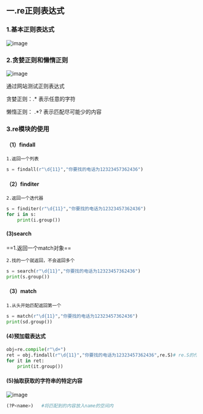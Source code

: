 ## 一.re正则表达式

### 1.基本正则表达式

![image](https://user-images.githubusercontent.com/88570271/142654071-372a9f8f-e7a0-4753-90e3-ce29024d747f.png)

### 2.贪婪正则和懒惰正则

![image](https://user-images.githubusercontent.com/88570271/142654231-96381434-a89f-4a41-bf17-4faa6151fcda.png)

通过网站测试正则表达式

贪婪正则：.* 表示任意的字符

懒惰正则： .*?  表示匹配尽可能少的内容

### 3.re模块的使用

#### （1）findall

`1.返回一个列表`

```python
s = findall(r"\d{11}","你要找的电话为12323457362436")
```



#### （2）finditer


`2.返回一个迭代器`

```python
s = finditer(r"\d{11}","你要找的电话为12323457362436")
for i in s:
    print(i.group())
```



#### (3)search

==1.返回一个match对象==

`2.找的一个就返回，不会返回多个`

```python
s = search(r"\d{11}","你要找的电话为12323457362436")
print(s.group())
```

#### （3）match

`1.从头开始匹配返回第一个`

```python
s = match(r"\d{11}","你要找的电话为12323457362436")
print(sd.group())
```

#### (4)预加载表达式

```python
obj=re.compile(r"\d+")
ret = obj.findall(r"\d{11}","你要找的电话为12323457362436",re.S)# re.S的作用是让.能匹配换行符
for it in ret:
	print(it.group())
```



#### (5)抽取获取的字符串的特定内容

![image](https://user-images.githubusercontent.com/88570271/142654363-e9f8f9f4-1fa1-4caf-ace5-fce5ed751d74.png)

```python
(?P<name>)   #将匹配到的内容放入name的空间内
